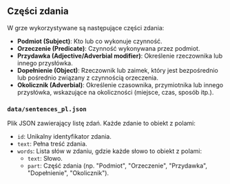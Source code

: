 ## Części zdania

W grze wykorzystywane są następujące części zdania:

*   **Podmiot (Subject)**: Kto lub co wykonuje czynność.
*   **Orzeczenie (Predicate)**: Czynność wykonywana przez podmiot.
*   **Przydawka (Adjective/Adverbial modifier)**: Określenie rzeczownika lub innego przysłówka.
*   **Dopełnienie (Object)**: Rzeczownik lub zaimek, który jest bezpośrednio lub pośrednio związany z czynnością orzeczenia.
*   **Okolicznik (Adverbial)**: Określenie czasownika, przymiotnika lub innego przysłówka, wskazujące na okoliczności (miejsce, czas, sposób itp.).

### `data/sentences_pl.json`

Plik JSON zawierający listę zdań. Każde zdanie to obiekt z polami:

*   `id`: Unikalny identyfikator zdania.
*   `text`: Pełna treść zdania.
*   `words`: Lista słów w zdaniu, gdzie każde słowo to obiekt z polami:
    *   `text`: Słowo.
    *   `part`: Część zdania (np. "Podmiot", "Orzeczenie", "Przydawka", "Dopełnienie", "Okolicznik"). 
